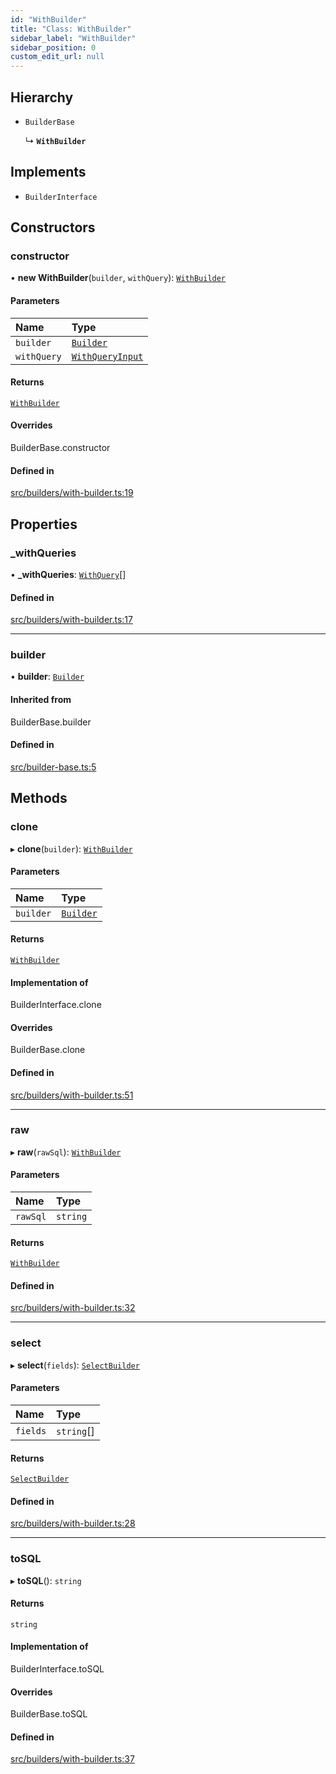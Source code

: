 ```yaml
---
id: "WithBuilder"
title: "Class: WithBuilder"
sidebar_label: "WithBuilder"
sidebar_position: 0
custom_edit_url: null
---
```


## Hierarchy

- `BuilderBase`

  ↳ **`WithBuilder`**

## Implements

- `BuilderInterface`

## Constructors

### constructor

• **new WithBuilder**(`builder`, `withQuery`): [`WithBuilder`](WithBuilder.md)

#### Parameters

| Name | Type |
| :------ | :------ |
| `builder` | [`Builder`](Builder.md) |
| `withQuery` | [`WithQueryInput`](../modules.md#withqueryinput) |

#### Returns

[`WithBuilder`](WithBuilder.md)

#### Overrides

BuilderBase.constructor

#### Defined in

[src/builders/with-builder.ts:19](https://github.com/alesmenzel/sql-builder/blob/e62707c/src/builders/with-builder.ts#L19)

## Properties

### \_withQueries

• **\_withQueries**: [`WithQuery`](../modules.md#withquery)[]

#### Defined in

[src/builders/with-builder.ts:17](https://github.com/alesmenzel/sql-builder/blob/e62707c/src/builders/with-builder.ts#L17)

___

### builder

• **builder**: [`Builder`](Builder.md)

#### Inherited from

BuilderBase.builder

#### Defined in

[src/builder-base.ts:5](https://github.com/alesmenzel/sql-builder/blob/e62707c/src/builder-base.ts#L5)

## Methods

### clone

▸ **clone**(`builder`): [`WithBuilder`](WithBuilder.md)

#### Parameters

| Name | Type |
| :------ | :------ |
| `builder` | [`Builder`](Builder.md) |

#### Returns

[`WithBuilder`](WithBuilder.md)

#### Implementation of

BuilderInterface.clone

#### Overrides

BuilderBase.clone

#### Defined in

[src/builders/with-builder.ts:51](https://github.com/alesmenzel/sql-builder/blob/e62707c/src/builders/with-builder.ts#L51)

___

### raw

▸ **raw**(`rawSql`): [`WithBuilder`](WithBuilder.md)

#### Parameters

| Name | Type |
| :------ | :------ |
| `rawSql` | `string` |

#### Returns

[`WithBuilder`](WithBuilder.md)

#### Defined in

[src/builders/with-builder.ts:32](https://github.com/alesmenzel/sql-builder/blob/e62707c/src/builders/with-builder.ts#L32)

___

### select

▸ **select**(`fields`): [`SelectBuilder`](SelectBuilder.md)

#### Parameters

| Name | Type |
| :------ | :------ |
| `fields` | `string`[] |

#### Returns

[`SelectBuilder`](SelectBuilder.md)

#### Defined in

[src/builders/with-builder.ts:28](https://github.com/alesmenzel/sql-builder/blob/e62707c/src/builders/with-builder.ts#L28)

___

### toSQL

▸ **toSQL**(): `string`

#### Returns

`string`

#### Implementation of

BuilderInterface.toSQL

#### Overrides

BuilderBase.toSQL

#### Defined in

[src/builders/with-builder.ts:37](https://github.com/alesmenzel/sql-builder/blob/e62707c/src/builders/with-builder.ts#L37)
